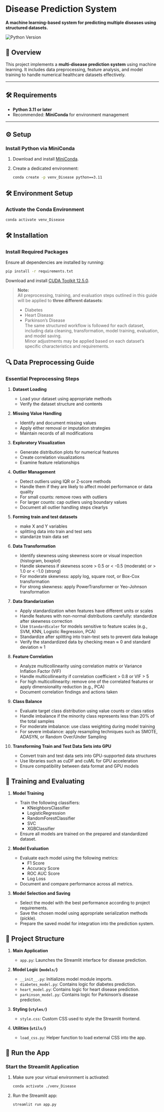 # Disease Prediction System  

**A machine learning-based system for predicting multiple diseases using structured datasets.**  

![Python Version](https://img.shields.io/badge/python-3.11%2B-blue)

## 📌 Overview  

This project implements a **multi-disease prediction system** using machine learning. It includes data preprocessing, feature analysis, and model training to handle numerical healthcare datasets effectively.  

---

## 🛠️ Requirements  

- **Python 3.11 or later**  
- Recommended: **MiniConda** for environment management  

---

## ⚙️ Setup  

### Install Python via MiniConda  

1. Download and install [MiniConda](https://docs.anaconda.com/free/miniconda/#quick-command-line-install).  
2. Create a dedicated environment:  

   ```bash  
   conda create -p venv_Disease python==3.11 

## 🛠️ Environment Setup

### Activate the Conda Environment

```bash
conda activate venv_Disease
```

## 🛠️ Installation

### Install Required Packages

Ensure all dependencies are installed by running:

```bash
pip install -r requirements.txt
```

Download and install [CUDA Toolkit 12.5.0](https://developer.nvidia.com/cuda-12-5-0-download-archive).  

> **Note:**  
> All preprocessing, training, and evaluation steps outlined in this guide will be applied to **three different datasets**:  
>
> - Diabetes  
> - Heart Disease  
> - Parkinson’s Disease  
> The same structured workflow is followed for each dataset, including data cleaning, transformation, model training, evaluation, and model saving.  
> Minor adjustments may be applied based on each dataset’s specific characteristics and requirements.

## 🔍 Data Preprocessing Guide

### Essential Preprocessing Steps

1. **Dataset Loading**
   - Load your dataset using appropriate methods
   - Verify the dataset structure and contents

2. **Missing Value Handling**
   - Identify and document missing values
   - Apply either removal or imputation strategies
   - Maintain records of all modifications

3. **Exploratory Visualization**
   - Generate distribution plots for numerical features
   - Create correlation visualizations
   - Examine feature relationships

4. **Outlier Management**
   - Detect outliers using IQR or Z-score methods
   - Handle them if they are likely to affect model performance or data quality
   - For small counts: remove rows with outliers
   - For larger counts: cap outliers using boundary values
   - Document all outlier handling steps clearlys

5. **Forming train and test datasets**
   - make X and Y variables
   - splitting data into train and test sets
   - standarize train data set

6. **Data Transformation**
   - Identify skewness using skewness score or visual inspection (histogram, boxplot)
   - Handle skewness if skewness score > 0.5 or < -0.5 (moderate) or > 1.0 or < -1.0 (strong)
   - For moderate skewness: apply log, square root, or Box-Cox transformation
   - For strong skewness: apply PowerTransformer or Yeo-Johnson transformation

7. **Data Standarization**
   - Apply standardization when features have different units or scales  
   - Handle features with non-normal distributions carefully: standardize after skewness correction  
   - Use `StandardScaler` for models sensitive to feature scales (e.g., SVM, KNN, Logistic Regression, PCA)
   - Standardize after splitting into train-test sets to prevent data leakage  
   - Verify the standardized data by checking mean ≈ 0 and standard deviation ≈ 1

8. **Feature Correlation**
   - Analyze multicollinearity using correlation matrix or Variance Inflation Factor (VIF)
   - Handle multicollinearity if correlation coefficient > 0.8 or VIF > 5
   - For high multicollinearity: remove one of the correlated features or apply dimensionality reduction (e.g., PCA)
   - Document correlation findings and actions taken

9. **Class Balance**
   - Evaluate target class distribution using value counts or class ratios
   - Handle imbalance if the minority class represents less than 20% of the total samples
   - For moderate imbalance: use class weighting during model training
   - For severe imbalance: apply resampling techniques such as SMOTE, ADASYN, or Random Over/Under Sampling

10. **Transforming Train and Test Data Sets into GPU**
    - Convert train and test data sets into GPU-supported data structures
    - Use libraries such as cuDF and cuML for GPU acceleration
    - Ensure compatibility between data format and GPU models

## 🎯 Training and Evaluating

1. **Model Training**
   - Train the following classifiers:
     - KNeighborsClassifier
     - LogisticRegression
     - RandomForestClassifier
     - SVC
     - XGBClassifier
   - Ensure all models are trained on the prepared and standardized dataset.

2. **Model Evaluation**
   - Evaluate each model using the following metrics:
     - F1 Score
     - Accuracy Score
     - ROC AUC Score
     - Log Loss
   - Document and compare performance across all metrics.

3. **Model Selection and Saving**
   - Select the model with the best performance according to project requirements.
   - Save the chosen model using appropriate serialization methods (pickle).
   - Prepare the saved model for integration into the prediction system.

## 📁 Project Structure

1. **Main Application**
   - `app.py`: Launches the Streamlit interface for disease prediction.

2. **Model Logic (`models/`)**
   - `__init__.py`: Initializes model module imports.
   - `diabetes_model.py`: Contains logic for diabetes prediction.
   - `heart_model.py`: Contains logic for heart disease prediction.
   - `parkinson_model.py`: Contains logic for Parkinson’s disease prediction.

3. **Styling (`styles/`)**
   - `style.css`: Custom CSS used to style the Streamlit frontend.

4. **Utilities (`utils/`)**
   - `load_css.py`: Helper function to load external CSS into the app.

## 🚀 Run the App

### Start the Streamlit Application

1. Make sure your virtual environment is activated:

   ```bash
   conda activate ./venv_Disease
2. Run the Streamlit app:

   ```bash
   streamlit run app.py
